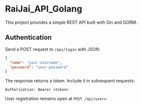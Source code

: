 # RaiJai_API_Golang

This project provides a simple REST API built with Gin and GORM.

## Authentication

Send a POST request to `/api/login` with JSON:

```json
{
  "name": "your-username",
  "password": "your-password"
}
```

The response returns a token. Include it in subsequent requests:

```
Authorization: Bearer <token>
```

User registration remains open at `POST /api/users`.
